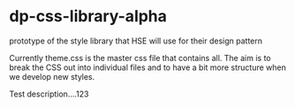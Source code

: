 # dp-css-library-alpha
prototype of the style library that HSE will use for their design pattern


Currently theme.css is the master css file that contains all. The aim is to break the CSS out into individual files and to have a bit more structure when we develop new styles.

Test description....123